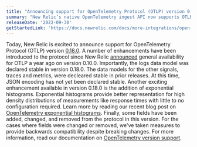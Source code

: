 ```yaml
---
title: "Announcing support for OpenTelemetry Protocol (OTLP) version 0.18.0"
summary: "New Relic’s native OpenTelemetry ingest API now supports OTLP version 0.18.0 including exponential histograms and stable logs"
releaseDate: '2022-09-30'
getStartedLink: 'https://docs.newrelic.com/docs/more-integrations/open-source-telemetry-integrations/opentelemetry/opentelemetry-setup/'
---
```

Today, New Relic is excited to announce support for OpenTelemetry Protocol (OTLP) version [0.18.0](https://github.com/open-telemetry/opentelemetry-proto/releases/tag/v0.18.0). A number of enhancements have been introduced to the protocol since New Relic [announced](https://newrelic.com/blog/nerdlog/open-telemetry-support-ga) general availability for OTLP a year ago on version 0.10.0. Importantly, the logs data model was declared stable in version 0.18.0. The data models for the other signals, traces and metrics, were decleared stable in prior releases. At this time, JSON encoding has not yet been declared stable. Another exciting enhancement available in version 0.18.0 is the addition of exponential histograms. Exponential histograms provide better representation for high density distributions of measurements like response times with little to no configuration required. Learn more by reading our recent blog post on [OpenTelemetry exponential histograms](https://newrelic.com/blog/best-practices/opentelemetry-histograms). Finally, some fields have been added, changed, and removed from the protocol in this version. For the cases where fields were changed or removed, we've taken measures to provide backwards compatibility despite breaking changes. For more information, read our documentation on [OpenTelemetry version support](/docs/more-integrations/open-source-telemetry-integrations/opentelemetry/best-practices/opentelemetry-best-practices-versions).

